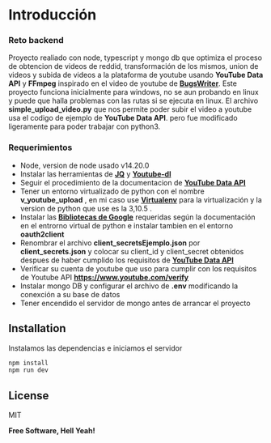 # Introducción
### Reto backend

Proyecto realiado con node, typescript y mongo db que optimiza el proceso de obtencion de videos de reddid, transformación de los mismos, union de videos y subida de videos a la plataforma de youtube usando **YouTube Data API** y **FFmpeg** inspirado en el video de youtube de **[BugsWriter]**. Este proyecto funciona inicialmente para windows, no se aun probando en linux y puede que halla problemas con las rutas si se ejecuta en linux.
El archivo **simple_upload_video.py** que nos permite poder subir el video a youtube usa el codigo de ejemplo de **YouTube Data API**. pero fue modificado ligeramente para poder trabajar con python3.

### Requerimientos

- Node, version de node usado  v14.20.0
- Instalar las herramientas de **[JQ]** y **[Youtube-dl]**
- Seguir el procedimiento de la documentacion de **[YouTube Data API]**
- Tener un entorno virtualizado de python con el nombre **v_youtube_upload** , en mi caso use **[Virtualenv]** para la virtualización y la version de python que use es la 3,10.5 .
- Instalar las **[Bibliotecas de Google]** requeridas según la documentación en el entrorno virtual de python e instalar tambien en el entorno **oauth2client**
- Renombrar el archivo **client_secretsEjemplo.json** por **client_secrets.json** y colocar su client_id y client_secret obtenidos despues de haber cumplido los requisitos de  **[YouTube Data API]**
- Verificar su cuenta de youtube que uso para cumplir con los requisitos de Youtube API **https://www.youtube.com/verify**
- Instalar mongo DB y configurar el archivo de **.env** modificando la conexción a su base de datos
- Tener encendido el servidor de mongo antes de arrancar el proyecto

## Installation

Instalamos las dependencias e iniciamos el servidor

```sh
npm install
npm run dev
```
## License

MIT

**Free Software, Hell Yeah!**

[//]: # (These are reference links used in the body of this note and get stripped out when the markdown processor does its job. There is no need to format nicely because it shouldn't be seen. Thanks SO - http://stackoverflow.com/questions/4823468/store-comments-in-markdown-syntax)
    
   [BugsWriter]: <https://www.youtube.com/watch?v=PS5vBJELtj4>
   [Bibliotecas de Google]: <https://developers.google.com/youtube/v3/quickstart/python>
   [JQ]:<https://community.chocolatey.org/packages/jq>
   [Youtube-dl]:<https://youtube-dl.org>

   [Virtualenv]: <https://sectorgeek.com/instalar-python-pip-y-virtualenv-en-windows-10/>
   [YouTube Data API]:<https://developers.google.com/youtube/v3/guides/uploading_a_video?hl=es-419>
